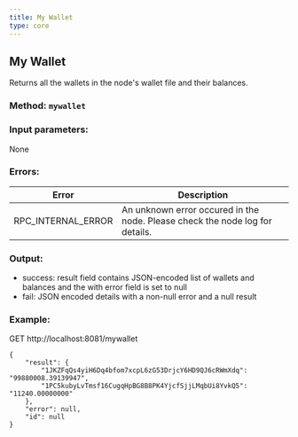 ```yaml
---
title: My Wallet
type: core
---
```

## My Wallet
Returns all the wallets in the node's wallet file and their balances.
### Method: `mywallet`
### Input parameters:
None

### Errors:

| Error | Description |
| --- | --- |
| RPC_INTERNAL_ERROR | An unknown error occured in the node. Please check the node log for details. |

### Output:
- success: result field contains JSON-encoded list of wallets and balances and the with error field is set to null
- fail: JSON encoded details with a non-null error and a null result

### Example:
GET http://localhost:8081/mywallet
```
{
	"result": {
		"1JKZFqQs4yiH6Dq4bfom7xcpL6zG53DrjcY6HD9QJ6cRWmXdq": "99880008.39139947",
		"1PC5kubyLvTmsf16CugqHpBG8B8PK4YjcfSjjLMqbUi8YvkQ5": "11240.00000000"
	},
	"error": null,
	"id": null
}
```
